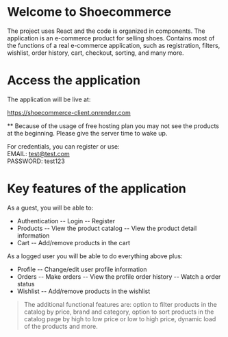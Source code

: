 # Welcome to Shoecommerce

The project uses React and the code is organized in components. The application is an e-commerce product for selling shoes. Contains most of the functions of a real e-commerce application, such as registration, filters, wishlist, order history, cart, checkout, sorting, and many more.

# Access the application

The application will be live at:

https://shoecommerce-client.onrender.com

\*\* Because of the usage of free hosting plan you may not see the products at the beginning. Please give the server time to wake up.

For credentials, you can register or use:  
EMAIL: test@test.com  
PASSWORD: test123

# Key features of the application

As a guest, you will be able to:

-   Authentication
    -- Login
    -- Register
-   Products
    -- View the product catalog
    -- View the product detail information
-   Cart
    -- Add/remove products in the cart

As a logged user you will be able to do everything above plus:

-   Profile
    -- Change/edit user profile information
-   Orders
    -- Make orders
    -- View the profile order history
    -- Watch a order status
-   Wishlist
    -- Add/remove products in the wishlist

> The additional functional features are: option to filter products in the catalog by price, brand and category, option to sort products in the catalog page by high to low price or low to high price, dynamic load of the products and more.
